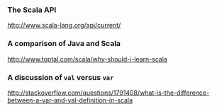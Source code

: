 ### The Scala API
http://www.scala-lang.org/api/current/

### A comparison of Java and Scala
http://www.toptal.com/scala/why-should-i-learn-scala

### A discussion of `val` versus `var`
http://stackoverflow.com/questions/1791408/what-is-the-difference-between-a-var-and-val-definition-in-scala
